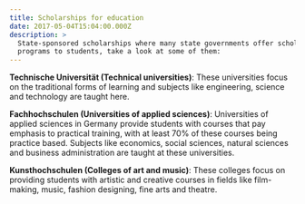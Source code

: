 ```yaml
---
title: Scholarships for education
date: 2017-05-04T15:04:00.000Z
description: >
  State-sponsored scholarships where many state governments offer scholarship
  programs to students, take a look at some of them:
---
```

**Technische Universität (Technical universities)**: These universities focus on the traditional forms of learning and subjects like engineering, science and technology are taught here.



**Fachhochschulen (Universities of applied sciences)**: Universities of applied sciences in Germany provide students with courses that pay emphasis to practical training, with at least 70% of these courses being practice based. Subjects like economics, social sciences, natural sciences and business administration are taught at these universities.



**Kunsthochschulen (Colleges of art and music)**: These colleges focus on providing students with artistic and creative courses in fields like film-making, music, fashion designing, fine arts and theatre.
